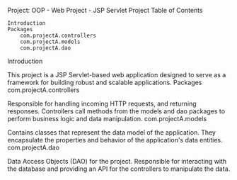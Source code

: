 Project: OOP - Web Project - JSP Servlet Project
Table of Contents

    Introduction
    Packages
        com.projectA.controllers
        com.projectA.models
        com.projectA.dao

Introduction

This project is a JSP Servlet-based web application designed to serve as a framework for building robust and scalable applications.
Packages
com.projectA.controllers

Responsible for handling incoming HTTP requests, and returning responses. Controllers call methods from the models and dao packages to perform business logic and data manipulation.
com.projectA.models

Contains classes that represent the data model of the application. They encapsulate the properties and behavior of the application's data entities.
com.projectA.dao

Data Access Objects (DAO) for the project. Responsible for interacting with the database and providing an API for the controllers to manipulate the data.